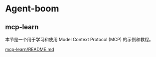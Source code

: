 # Agent-boom
## mcp-learn
本节是一个用于学习和使用 Model Context Protocol (MCP) 的示例和教程。

[mcp-learn/README.md](./mcp-learn/README.md)